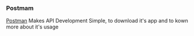### Postmam

[Postman]:https://www.getpostman.com/

[Postman] Makes API Development Simple, to download it's app and to kown more about it's usage

